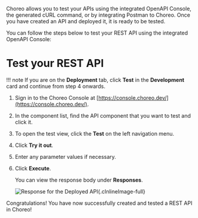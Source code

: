 Choreo allows you to test your APIs using the integrated OpenAPI Console, the generated cURL command, or by integrating Postman to Choreo. Once you have created an API and deployed it, it is ready to be tested. 

You can follow the steps below to test your REST API using the integrated OpenAPI Console:

# Test your REST API

!!! note
    If you are on the **Deployment** tab, click **Test** in the **Development** card and continue from step 4 onwards. 

1. Sign in to the Choreo Console at [https://console.choreo.dev/](https://console.choreo.dev/).

2. In the component list, find the API component that you want to test and click it. 

3. To open the test view, click the **Test** on the left navigation menu.

4. Click **Try it out**.

5. Enter any parameter values if necessary.

6. Click **Execute**.

    You can view the response body under **Responses**.

    ![Response for the Deployed API](../../assets/img/tutorials/rest-api/deployed-api-response.png){.cInlineImage-full}

Congratulations! You have now successfully created and tested a REST API in Choreo!
